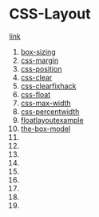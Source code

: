 # CSS-Layout
[link](http://learnlayout.com/)
1. [box-sizing](https://thuongphv2312.github.io/CSS-Layout/box-sizing/box-sizing)
2. [css-margin](https://thuongphv2312.github.io/CSS-Layout/css-margin/marginproperty)
3. [css-position](https://thuongphv2312.github.io/CSS-Layout/css-position/position)
4. [css-clear](https://thuongphv2312.github.io/CSS-Layout/css-clear/clear)
5. [css-clearfixhack](https://thuongphv2312.github.io/CSS-Layout/clearfixhack)
6. [css-float](https://thuongphv2312.github.io/CSS-Layout/css-float/float)
7. [css-max-width](https://thuongphv2312.github.io/CSS-Layout/css-max-width/cssmax-width)
8. [css-percentwidth](https://thuongphv2312.github.io/CSS-Layout/css-percentwidth/percentwidth)
9. [floatlayoutexample](https://thuongphv2312.github.io/CSS-Layout/floatlayoutexample/floatlayoutexample)
10. [the-box-model](https://thuongphv2312.github.io/CSS-Layout/the-box-model/the-box-model)
11. [](https://thuongphv2312.github.io/CSS-Layout/)
12. [](https://thuongphv2312.github.io/CSS-Layout/)
13. [](https://thuongphv2312.github.io/CSS-Layout/)
14. [](https://thuongphv2312.github.io/CSS-Layout/)
15. [](https://thuongphv2312.github.io/CSS-Layout/)
16. [](https://thuongphv2312.github.io/CSS-Layout/)
17. [](https://thuongphv2312.github.io/CSS-Layout/)
18. [](https://thuongphv2312.github.io/CSS-Layout/)
19. [](https://thuongphv2312.github.io/CSS-Layout/)
